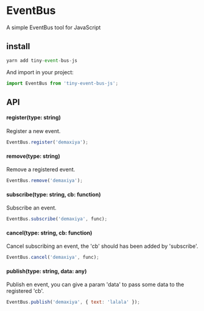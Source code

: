 # EventBus
A simple EventBus tool for JavaScript

## install 

```JavaScript
yarn add tiny-event-bus-js
```

And import in your project:

```JavaScript
import EventBus from 'tiny-event-bus-js';
```

## API

#### register(type: string)
Register a new event.
```JavaScript
EventBus.register('demaxiya');
```

#### remove(type: string)
Remove a registered event.
```JavaScript
EventBus.remove('demaxiya');
```

#### subscribe(type: string, cb: function)
Subscribe an event.
```JavaScript
EventBus.subscribe('demaxiya', func);
```

#### cancel(type: string, cb: function)
Cancel subscribing an event, the 'cb' should has been added by 'subscribe'.
```JavaScript
EventBus.cancel('demaxiya', func);
```

#### publish(type: string, data: any)
Publish en event, you can give a param 'data' to pass some data to the registered 'cb'.
```JavaScript
EventBus.publish('demaxiya', { text: 'lalala' });
```
